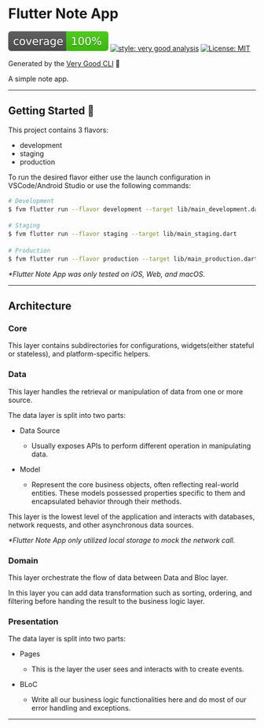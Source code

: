 # Flutter Note App

![coverage][coverage_badge]
[![style: very good analysis][very_good_analysis_badge]][very_good_analysis_link]
[![License: MIT][license_badge]][license_link]

Generated by the [Very Good CLI][very_good_cli_link] 🤖

A simple note app.

---

## Getting Started 🚀

This project contains 3 flavors:

- development
- staging
- production

To run the desired flavor either use the launch configuration in VSCode/Android Studio or use the following commands:

```sh
# Development
$ fvm flutter run --flavor development --target lib/main_development.dart

# Staging
$ fvm flutter run --flavor staging --target lib/main_staging.dart

# Production
$ fvm flutter run --flavor production --target lib/main_production.dart
```

_\*Flutter Note App was only tested on iOS, Web, and macOS._

---

## Architecture

### Core
This layer contains subdirectories for configurations, widgets(either stateful or stateless), and platform-specific helpers. 

### Data 
This layer handles the retrieval or manipulation of data from one or more source.


The data layer is split into two parts:
 - Data Source
    - Usually exposes APIs to perform different operation in manipulating data.
    
 - Model
    - Represent the core business objects, often reflecting real-world entities. These models possessed properties specific to them and encapsulated behavior through their methods.

This layer is the lowest level of the application and interacts with databases, network requests, and other asynchronous data sources.

_\*Flutter Note App only utilized local storage to mock the network call._

### Domain 
This layer orchestrate the flow of data between Data and Bloc layer.

In this layer you can add data transformation such as sorting, ordering, and filtering before handing the result to the business logic layer.

### Presentation 
The data layer is split into two parts:

 - Pages
    - This is the layer the user sees and interacts with to create events.

 - BLoC
    - Write all our business logic functionalities here and do most of our error handling and exceptions. 

---

[coverage_badge]: coverage_badge.svg
[license_badge]: https://img.shields.io/badge/license-MIT-blue.svg
[license_link]: https://opensource.org/licenses/MIT
[very_good_analysis_badge]: https://img.shields.io/badge/style-very_good_analysis-B22C89.svg
[very_good_analysis_link]: https://pub.dev/packages/very_good_analysis
[very_good_cli_link]: https://github.com/VeryGoodOpenSource/very_good_cli